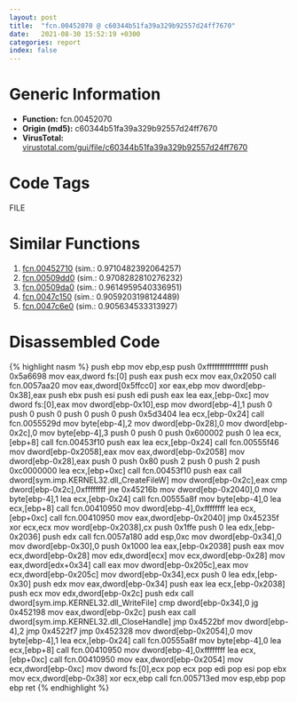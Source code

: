 ```yaml
---
layout: post
title:  "fcn.00452070 @ c60344b51fa39a329b92557d24ff7670"
date:   2021-08-30 15:52:19 +0300
categories: report
index: false
---
```


# Generic Information
- **Function:** fcn.00452070
- **Origin (md5):** c60344b51fa39a329b92557d24ff7670
- **VirusTotal:** [virustotal.com/gui/file/c60344b51fa39a329b92557d24ff7670][virustotal_ref]

# Code Tags
<span class="tag" id="FILE">FILE</span>


# Similar Functions

1. [fcn.00452710][similar_1_ref] (sim.: 0.9710482392064257)
2. [fcn.00509dd0][similar_2_ref] (sim.: 0.9708282810276232)
3. [fcn.00509da0][similar_3_ref] (sim.: 0.9614959540336951)
4. [fcn.0047c150][similar_4_ref] (sim.: 0.9059203198124489)
5. [fcn.0047c6e0][similar_5_ref] (sim.: 0.905634533313927)


# Disassembled Code

{% highlight nasm %}
push ebp
mov ebp,esp
push 0xffffffffffffffff
push 0x5a6698
mov eax,dword fs:[0]
push eax
push ecx
mov eax,0x2050
call fcn.0057aa20
mov eax,dword[0x5ffcc0]
xor eax,ebp
mov dword[ebp-0x38],eax
push ebx
push esi
push edi
push eax
lea eax,[ebp-0xc]
mov dword fs:[0],eax
mov dword[ebp-0x10],esp
mov dword[ebp-4],1
push 0
push 0
push 0
push 0
push 0
push 0x5d3404
lea ecx,[ebp-0x24]
call fcn.0055529d
mov byte[ebp-4],2
mov dword[ebp-0x28],0
mov dword[ebp-0x2c],0
mov byte[ebp-4],3
push 0
push 0
push 0x600002
push 0
lea ecx,[ebp+8]
call fcn.00453f10
push eax
lea ecx,[ebp-0x24]
call fcn.00555f46
mov dword[ebp-0x2058],eax
mov eax,dword[ebp-0x2058]
mov dword[ebp-0x28],eax
push 0
push 0x80
push 2
push 0
push 2
push 0xc0000000
lea ecx,[ebp+0xc]
call fcn.00453f10
push eax
call dword[sym.imp.KERNEL32.dll_CreateFileW]
mov dword[ebp-0x2c],eax
cmp dword[ebp-0x2c],0xffffffff
jne 0x45216b
mov dword[ebp-0x2040],0
mov byte[ebp-4],1
lea ecx,[ebp-0x24]
call fcn.00555a8f
mov byte[ebp-4],0
lea ecx,[ebp+8]
call fcn.00410950
mov dword[ebp-4],0xffffffff
lea ecx,[ebp+0xc]
call fcn.00410950
mov eax,dword[ebp-0x2040]
jmp 0x45235f
xor ecx,ecx
mov word[ebp-0x2038],cx
push 0x1ffe
push 0
lea edx,[ebp-0x2036]
push edx
call fcn.0057a180
add esp,0xc
mov dword[ebp-0x34],0
mov dword[ebp-0x30],0
push 0x1000
lea eax,[ebp-0x2038]
push eax
mov ecx,dword[ebp-0x28]
mov edx,dword[ecx]
mov ecx,dword[ebp-0x28]
mov eax,dword[edx+0x34]
call eax
mov dword[ebp-0x205c],eax
mov ecx,dword[ebp-0x205c]
mov dword[ebp-0x34],ecx
push 0
lea edx,[ebp-0x30]
push edx
mov eax,dword[ebp-0x34]
push eax
lea ecx,[ebp-0x2038]
push ecx
mov edx,dword[ebp-0x2c]
push edx
call dword[sym.imp.KERNEL32.dll_WriteFile]
cmp dword[ebp-0x34],0
jg 0x452198
mov eax,dword[ebp-0x2c]
push eax
call dword[sym.imp.KERNEL32.dll_CloseHandle]
jmp 0x4522bf
mov dword[ebp-4],2
jmp 0x4522f7
jmp 0x452328
mov dword[ebp-0x2054],0
mov byte[ebp-4],1
lea ecx,[ebp-0x24]
call fcn.00555a8f
mov byte[ebp-4],0
lea ecx,[ebp+8]
call fcn.00410950
mov dword[ebp-4],0xffffffff
lea ecx,[ebp+0xc]
call fcn.00410950
mov eax,dword[ebp-0x2054]
mov ecx,dword[ebp-0xc]
mov dword fs:[0],ecx
pop ecx
pop edi
pop esi
pop ebx
mov ecx,dword[ebp-0x38]
xor ecx,ebp
call fcn.005713ed
mov esp,ebp
pop ebp
ret 
{% endhighlight %}


[similar_1_ref]: /report/fcn.00452710@14b20b07906a36e23f2230c8042160f2
[similar_2_ref]: /report/fcn.00509dd0@c60344b51fa39a329b92557d24ff7670
[similar_3_ref]: /report/fcn.00509da0@14b20b07906a36e23f2230c8042160f2
[similar_4_ref]: /report/fcn.0047c150@17d73cbafe6dd96dd6f2291fab06fbb5
[similar_5_ref]: /report/fcn.0047c6e0@17d73cbafe6dd96dd6f2291fab06fbb5
[virustotal_ref]: https://www.virustotal.com/gui/file/c60344b51fa39a329b92557d24ff7670